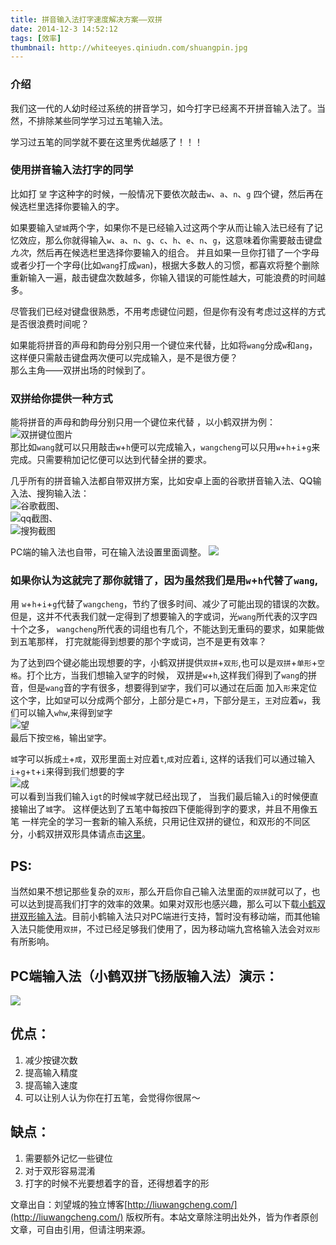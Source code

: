```yaml
---
title: 拼音输入法打字速度解决方案——双拼
date: 2014-12-3 14:52:12
tags: [效率]
thumbnail: http://whiteeyes.qiniudn.com/shuangpin.jpg
---
```


### 介绍   
我们这一代的人幼时经过系统的拼音学习，如今打字已经离不开拼音输入法了。当然，不排除某些同学学习过五笔输入法。  
<!--more--> 
学习过五笔的同学就不要在这里秀优越感了！！！   

### 使用拼音输入法打字的同学
比如打 `望` 字这种字的时候，一般情况下要依次敲击`w`、`a`、`n`、`g` 四个键，然后再在候选栏里选择你要输入的字。   


如果要输入`望城`两个字，如果你不是已经输入过这两个字从而让输入法已经有了记忆效应，那么你就得输入`w`、`a`、`n`、`g`、`c`、`h`、`e`、`n`、`g`，这意味着你需要敲击键盘*九次*，然后再在候选栏里选择你要输入的组合。 并且如果一旦你打错了一个字母或者少打一个字母(比如`wang`打成`wan`)，根据大多数人的习惯，都喜欢将整个删除重新输入一遍，敲击键盘次数越多，你输入错误的可能性越大，可能浪费的时间越多。

  
尽管我们已经对键盘很熟悉，不用考虑键位问题，但是你有没有考虑过这样的方式是否很浪费时间呢？


如果能将拼音的声母和韵母分别只用一个键位来代替，比如将`wang`分成`w`和`ang`，这样便只需敲击键盘两次便可以完成输入，是不是很方便？   
那么主角——双拼出场的时候到了。   


### 双拼给你提供一种方式
能将拼音的声母和韵母分别只用一个键位来代替 ，以小鹤双拼为例：
![双拼键位图片](http://whiteeyes.qiniudn.com/xiaohejianwei.png)   
那比如`wang`就可以只用敲击`w`+`h`便可以完成输入，`wangcheng`可以只用`w`+`h`+`i`+`g`来完成。只需要稍加记忆便可以达到代替全拼的要求。   


几乎所有的拼音输入法都自带双拼方案，比如安卓上面的谷歌拼音输入法、QQ输入法、搜狗输入法：   
![谷歌截图](http://whiteeyes.qiniudn.com/agoogle.jpg)、   
![qq截图](http://whiteeyes.qiniudn.com/aqq.jpg)、   
![搜狗截图](http://whiteeyes.qiniudn.com/asougou.jpg)   


PC端的输入法也自带，可在输入法设置里面调整。
![](http://whiteeyes.qiniudn.com/pcqqshuru.jpg)   



### 如果你认为这就完了那你就错了，因为虽然我们是用`w`+`h`代替了`wang`,
用 `w`+`h`+`i`+`g`代替了`wangcheng`，节约了很多时间、减少了可能出现的错误的次数。
但是，这并不代表我们就一定得到了想要输入的字或词，光`wang`所代表的汉字四十个之多，
`wangcheng`所代表的词组也有几个，不能达到无重码的要求，如果能做到五笔那样，
打完就能得到想要的那个字或词，岂不是更有效率？

为了达到四个键必能出现想要的字，小鹤双拼提供`双拼`+`双形`,也可以是`双拼`+`单形`+`空格`。打个比方，当我们想输入`望`字的时候，
双拼是`w`+`h`,这样我们得到了`wang`的拼音，但是`wang`音的字有很多，想要得到`望`字，我们可以通过在后面
加入`形`来定位这个字，比如`望`可以分成两个部分，上部分是`亡`+`月`，下部分是`王`，`王`对应着`w`，我们可以输入`whw`,来得到`望`字   
![望](http://whiteeyes.qiniudn.com/whw.png)   
最后下按`空格`，输出`望`字。   

`城`字可以拆成`土`+`成`，双形里面`土`对应着`t`,`成`对应着`i`,
这样的话我们可以通过输入`i`+`g`+`t`+`i`来得到我们想要的字   
![成](http://whiteeyes.qiniudn.com/igt.png)   
可以看到当我们输入`igt`的时候`城`字就已经出现了，
当我们最后输入`i`的时候便直接输出了`城`字。
这样便达到了五笔中每按四下便能得到字的要求，并且不用像五笔
一样完全的学习一套新的输入系统，只用记住双拼的键位，和双形的不同区分，小鹤双拼双形具体请点击[这里](http://www.flypy.com/xing.html)。   

## PS:   
 当然如果不想记那些复杂的`双形`，那么开启你自己输入法里面的`双拼`就可以了，也可以达到提高我们打字的效率的效果。如果对双形也感兴趣，那么可以下载[小鹤双拼双形输入法](http://www.flypy.com/down.html)。目前小鹤输入法只对PC端进行支持，暂时没有移动端，而其他输入法只能使用`双拼`，不过已经足够我们使用了，因为移动端九宫格输入法会对`双形`有所影响。



## PC端输入法（小鹤双拼飞扬版输入法）演示：   
![](http://whiteeyes.qiniudn.com/ys.gif)
   
   
   
 








## 优点：   

1. 减少按键次数
2. 提高输入精度
3. 提高输入速度
4. 可以让别人认为你在打五笔，会觉得你很屌～

## 缺点：   

1. 需要额外记忆一些键位
2. 对于双形容易混淆
3. 打字的时候不光要想着字的音，还得想着字的形

文章出自：刘望城的独立博客[http://liuwangcheng.com/](http://liuwangcheng.com/) 版权所有。本站文章除注明出处外，皆为作者原创文章，可自由引用，但请注明来源。